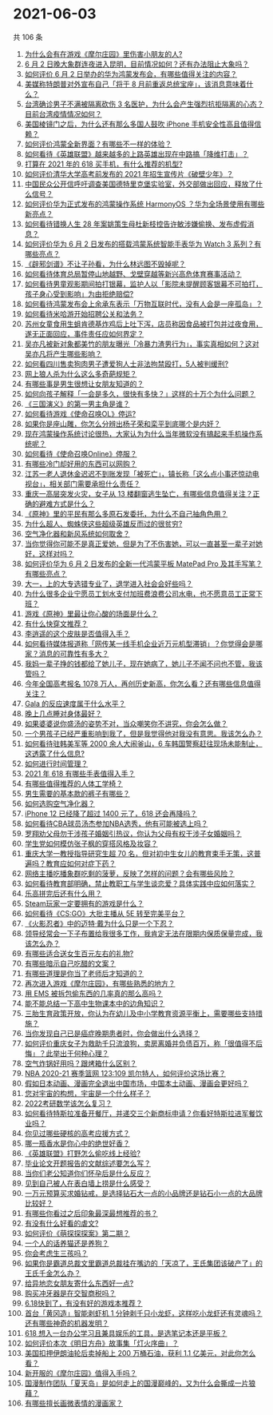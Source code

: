 # 2021-06-03

共 106 条

<!-- BEGIN -->
<!-- 最后更新时间 Thu Jun 03 2021 12:04:03 GMT+0800 (China Standard Time) -->

1. [为什么会有在游戏《摩尔庄园》里伤害小朋友的人?](https://www.zhihu.com/question/462710878)
2. [6 月 2
   日晚大象群连夜进入昆明，目前情况如何？还有办法阻止大象吗？](https://www.zhihu.com/question/462850326)
3. [如何评价 6 月 2
   日举办的华为鸿蒙发布会，有哪些值得关注的内容？](https://www.zhihu.com/question/462794002)
4. [美媒称特朗普对外宣布自己「将于 8
   月前重返总统宝座」，该消息意味着什么？](https://www.zhihu.com/question/462756205)
5. [台湾确诊男子不满被隔离砍伤 3
   名医护，为什么会产生强烈抗拒隔离的心态？目前台湾疫情情况如何？](https://www.zhihu.com/question/462773879)
6. [美国棱镜门之后，为什么还有那么多国人鼓吹 iPhone
   手机安全性高且值得信赖？](https://www.zhihu.com/question/462240019)
7. [如何评价鸿蒙全新界面？有哪些不一样的体验？](https://www.zhihu.com/question/462812205)
8. [如何看待《英雄联盟》越来越多的上路英雄出现在中路搞「降维打击」？](https://www.zhihu.com/question/456150071)
9. [打算在 2021 年的 618 买手机，有什么推荐的机型?](https://www.zhihu.com/question/451810139)
10. [如何评价清华大学高考前发布的 2021
    年招生宣传片《破壁少年》？](https://www.zhihu.com/question/462710342)
11. [中国民众公开信呼吁调查美国德特里克堡实验室，外交部做出回应，释放了什么信号？](https://www.zhihu.com/question/462767186)
12. [如何评价华为正式发布的鸿蒙操作系统 HarmonyOS
    ？华为全场景使用有哪些新亮点？](https://www.zhihu.com/question/462809074)
13. [如何看待错换人生 28
    年案姚策生母杜新枝控告许敏涉嫌偷换、发布虚假消息？](https://www.zhihu.com/question/462756687)
14. [如何评价华为 6 月 2 日发布的搭载鸿蒙系统智能手表华为 Watch 3
    系列？有哪些亮点？](https://www.zhihu.com/question/462815650)
15. [《辟邪剑谱》不让子孙看，为什么林远图不毁掉呢？](https://www.zhihu.com/question/462706805)
16. [如何看待体育总局暂停山地越野、戈壁穿越等新兴高危体育赛事活动？](https://www.zhihu.com/question/462789684)
17. [如何看待男童观影期间拍打银幕，监护人以「影院未提醒顾客银幕不可拍打，孩子身心受到影响」为由拒绝赔偿?](https://www.zhihu.com/question/462576679)
18. [如何看待鸿蒙发布会上余承东表示「万物互联时代，没有人会是一座孤岛」？](https://www.zhihu.com/question/462824071)
19. [如何看待米哈游开始招聘公关和法务？](https://www.zhihu.com/question/462619970)
20. [苏州女童食用生蛆肯德基炸鸡后上吐下泻，店员称因食品被打包并过夜食用，遂无正面回应，事件责任应如何界定？](https://www.zhihu.com/question/462747978)
21. [吴亦凡被新对象都美竹的朋友曝光「冷暴力渣男行为」，事实真相如何？这对吴亦凡将产生哪些影响？](https://www.zhihu.com/question/462797581)
22. [如何看四川售卖狗肉男子遭爱狗人士非法拘禁殴打，5人被判缓刑?](https://www.zhihu.com/question/462762755)
23. [网上狼人杀为什么这么多奇葩规矩？](https://www.zhihu.com/question/461113834)
24. [有哪些事是男生很想让女朋友知道的？](https://www.zhihu.com/question/426854994)
25. [如何向孩子解释「一会是多久，很快有多快？」这样的十万个为什么问题？](https://www.zhihu.com/question/298900284)
26. [《三国演义》的第一男主角是谁？](https://www.zhihu.com/question/58842739)
27. [如何看待游戏《使命召唤OL》停运?](https://www.zhihu.com/question/462358079)
28. [如果你是座山雕，你怎么分辨出杨子荣和栾平到底哪个是内奸？](https://www.zhihu.com/question/27445867)
29. [现在鸿蒙操作系统讨论很热，大家认为为什么当年微软没有搞起来手机操作系统呢？](https://www.zhihu.com/question/453836684)
30. [如何看待《使命召唤Online》停服？](https://www.zhihu.com/question/462348837)
31. [有哪些冷门却好用的东西可以网购？](https://www.zhihu.com/question/31755025)
32. [江苏一老人退休金迟迟不到账发现「被死亡」，镇长称「这么点小事还惊动电视台」，相关部门需要承担什么责任？](https://www.zhihu.com/question/461872299)
33. [重庆一高层突发火灾，女子从 13
    楼翻窗逃生坠亡，有哪些信息值得关注？正确的避难方式是什么？](https://www.zhihu.com/question/462732429)
34. [《原神》里的平民有那么多原石发委托，为什么不自己抽角色用？](https://www.zhihu.com/question/462697256)
35. [为什么超人、蜘蛛侠这些超级英雄反而过的很贫穷?](https://www.zhihu.com/question/460278007)
36. [空气净化器和新风系统如何取舍？](https://www.zhihu.com/question/20287483)
37. [当你觉得你可能不是真正爱她，但是为了不伤害她，可以一直甚至一辈子对她好，这样对吗？](https://www.zhihu.com/question/461770485)
38. [如何评价华为 6 月 2 日发布的全新一代鸿蒙平板 MatePad Pro
    及其手写笔？有哪些亮点？](https://www.zhihu.com/question/462818448)
39. [大一，上的大专选错专业了，退学进入社会会好些吗？](https://www.zhihu.com/question/460555468)
40. [为什么很多企业宁愿员工划水支付加班费浪费公司水电，也不愿意员工正常下班？](https://www.zhihu.com/question/459051707)
41. [游戏《原神》里最让你心酸的场面是什么？](https://www.zhihu.com/question/462389144)
42. [有什么快穿文推荐？](https://www.zhihu.com/question/390596247)
43. [李逍遥的这个皮肤是否值得入手？](https://www.zhihu.com/question/462479516)
44. [如何看待媒体报道称「网传某一线手机企业近万元机型滞销」？你觉得会是哪家？消息的可靠性有多大？](https://www.zhihu.com/question/462169085)
45. [我妈一辈子挣的钱都给了她儿子，现在她病了，她儿子不闻不问也不管，我该管吗？](https://www.zhihu.com/question/457182672)
46. [今年全国高考报名 1078
    万人，再创历史新高，你怎么看？还有哪些信息值得关注？](https://www.zhihu.com/question/462737006)
47. [Gala 的反应速度属于什么水平？](https://www.zhihu.com/question/459468121)
48. [晚上几点睡对身体最好？](https://www.zhihu.com/question/446207896)
49. [如果婆婆说你盛汤的姿势不对，当众嘲笑你不讲究，你会怎么做？](https://www.zhihu.com/question/462684999)
50. [一个男孩子已经严重影响到我了，但是我觉得他对我没有意思。我该怎么办？](https://www.zhihu.com/question/461582450)
51. [如何看待驻韩美军等 2000 余人大闹釜山，6
    车韩国警察赶往现场未能制止，这透露了什么信息?](https://www.zhihu.com/question/462483378)
52. [如何进行时间管理？](https://www.zhihu.com/question/19705539)
53. [2021 年 618 有哪些手表值得入手？](https://www.zhihu.com/question/457157738)
54. [有哪些值得推荐的人体工学椅？](https://www.zhihu.com/question/29015827)
55. [男生需要的基本款的裤子有哪些？](https://www.zhihu.com/question/28108210)
56. [如何选购空气净化器？](https://www.zhihu.com/question/19565949)
57. [iPhone 12 已经降了超过 1400 元了，618
    还会再降吗？](https://www.zhihu.com/question/462115454)
58. [如何看待CBA球员汤杰参加NBA选秀，他有可能被选上吗？](https://www.zhihu.com/question/462468673)
59. [罗翔劝父母勿干涉孩子婚姻引热议，你认为父母有权干涉子女婚姻吗？](https://www.zhihu.com/question/462591633)
60. [学生党如何模仿张子枫的穿搭风格及妆容？](https://www.zhihu.com/question/297388550)
61. [重庆大学一教授指导研究生超 70
    名，但对初中生女儿的教育束手无策，这普遍吗？教育应如何对症下药？](https://www.zhihu.com/question/462546679)
62. [网络主播吃播象群吃剩的菠萝，反映了怎样的问题？会有哪些风险？](https://www.zhihu.com/question/462709230)
63. [如何看待教育部明确，禁止教职工与学生谈恋爱？具体实践中应如何落实？](https://www.zhihu.com/question/462607174)
64. [乐高拼完后还有什么用？](https://www.zhihu.com/question/436748383)
65. [Steam玩家一定要拥有的游戏是什么？](https://www.zhihu.com/question/370676694)
66. [如何看待《CS:GO》大批主播从 5E 转至完美平台？](https://www.zhihu.com/question/462426659)
67. [《火影忍者》中的迈特·戴为什么只是一个下忍？](https://www.zhihu.com/question/450399642)
68. [领导经常会一下子布置给我很多工作，我肯定无法在限期内保质保量完成，我该怎么办？](https://www.zhihu.com/question/457243466)
69. [有哪些适合送女生百元左右的礼物?](https://www.zhihu.com/question/322183789)
70. [有哪些暗示自己吃醋的文案？](https://www.zhihu.com/question/445457934)
71. [有哪些道理是你当了老师后才知道的？](https://www.zhihu.com/question/366090311)
72. [再次进入游戏《摩尔庄园》，有哪些熟悉的地方？](https://www.zhihu.com/question/462545853)
73. [用 EMS 被拆包偷东西的几率真的那么高吗？](https://www.zhihu.com/question/27985854)
74. [能不能总结一下高中生物课本中的边角知识？](https://www.zhihu.com/question/379424271)
75. [三胎生育政策开放，你认为在幼儿及中小学教育资源平衡上，需要哪些支持措施？](https://www.zhihu.com/question/462407423)
76. [当你发现自己已是癌症晚期患者时，你会做出什么选择？](https://www.zhihu.com/question/267507193)
77. [如何评价重庆女子为救助千只流浪狗，卖房离婚并负债百万，称「很值得不后悔」？此举出于何种心理？](https://www.zhihu.com/question/462541195)
78. [空气炸锅好用吗？跟烤箱什么区别？](https://www.zhihu.com/question/291230420)
79. [NBA 2020-21 赛季篮网 123:109
    凯尔特人，如何评价这场比赛？](https://www.zhihu.com/question/462694307)
80. [假如日本动画、漫画完全退出中国市场，中国本土动画、漫画会更好吗？](https://www.zhihu.com/question/461084402)
81. [您对宇宙的构想，宇宙是一个什么样子？](https://www.zhihu.com/question/456708648)
82. [2022考研数学该怎么复习？](https://www.zhihu.com/question/400670164)
83. [如何看待特斯拉准备开餐厅，并递交三个新商标申请？你看好特斯拉进军餐饮业吗？](https://www.zhihu.com/question/462718838)
84. [你见过哪些硬核的高考应援方式？](https://www.zhihu.com/question/462614666)
85. [哪一瓶香水是你心中的绝世好香？](https://www.zhihu.com/question/345669382)
86. [《英雄联盟》打野怎么偷吃线上经验?](https://www.zhihu.com/question/331868498)
87. [毕业论文开题报告的文献综述要怎么写？](https://www.zhihu.com/question/50614658)
88. [当你们老公知道你们怀孕后是什么反应？](https://www.zhihu.com/question/352213352)
89. [见到自己被人在表白墙上捞是什么感受？](https://www.zhihu.com/question/426184407)
90. [一万元预算买求婚钻戒，是选择钻石大一点的小品牌还是钻石小一点的大品牌比较好？](https://www.zhihu.com/question/29216298)
91. [有哪些你看过之后印象最深最想推荐的书？](https://www.zhihu.com/question/380504895)
92. [有没有什么好看的虐文?](https://www.zhihu.com/question/340669737)
93. [如何评价《萌探探探案》第二期？](https://www.zhihu.com/question/461909859)
94. [一个人的话养猫还是养狗？](https://www.zhihu.com/question/461625066)
95. [你会考虑生三孩吗？](https://www.zhihu.com/question/462397389)
96. [如果你是霸道总裁文里霸道总裁挂在嘴边的「天凉了，王氏集团该破产了」的王氏千金怎么办？](https://www.zhihu.com/question/408494360)
97. [给异地恋女朋友寄什么东西好一点?](https://www.zhihu.com/question/376029422)
98. [购买冲牙器是在交智商税吗？](https://www.zhihu.com/question/346464956)
99. [6.18快到了，有没有好的游戏本推荐？](https://www.zhihu.com/question/459135728)
100. [首台「黄冈造」智能剥虾机 1
     分钟剥千只小龙虾，这样吃小龙虾还有灵魂吗？还有哪些神奇的机器发明？](https://www.zhihu.com/question/461349209)
101. [618 想入一台办公学习且兼具娱乐的工具，是选笔记本还是平板？](https://www.zhihu.com/question/462362985)
102. [如何评价本次《明日方舟》故事集「灯火序曲」？](https://www.zhihu.com/question/462696608)
103. [美国扣押伊朗油轮后卖掉船上 200 万桶石油，获利 1.1
     亿美元，对此你怎么看？](https://www.zhihu.com/question/462609621)
104. [新开服的《摩尔庄园》值得入手吗？](https://www.zhihu.com/question/462528988)
105. [国漫制作团队「夏天岛」是如何走上的国漫巅峰的，又为什么会撕成一片狼藉？](https://www.zhihu.com/question/462243145)
106. [有哪些擅长画微表情的漫画家？](https://www.zhihu.com/question/456969672)

<!-- END -->
